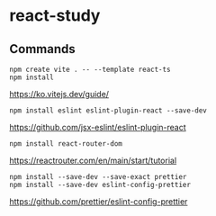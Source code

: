 
# react-study

## Commands
```
npm create vite . -- --template react-ts
npm install
```
https://ko.vitejs.dev/guide/

```
npm install eslint eslint-plugin-react --save-dev
```
https://github.com/jsx-eslint/eslint-plugin-react

```
npm install react-router-dom
```
https://reactrouter.com/en/main/start/tutorial

```
npm install --save-dev --save-exact prettier
npm install --save-dev eslint-config-prettier
```
https://github.com/prettier/eslint-config-prettier